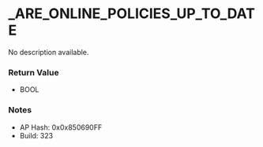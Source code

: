 # _ARE_ONLINE_POLICIES_UP_TO_DATE

No description available.

### Return Value
* BOOL

### Notes
* AP Hash: 0x0x850690FF
* Build: 323

